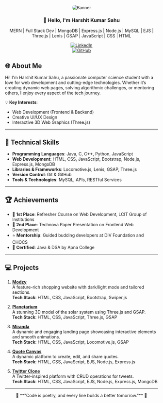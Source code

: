 <div align="center">

<img src="./linkedinBG" alt="Banner" style="border-radius:10px;">

### 👋 Hello, I'm **Harshit Kumar Sahu**

MERN | Full Stack Dev | MongoDB | Express.js | Node.js | MySQL | EJS | Three.js | Lenis | GSAP | JavaScript | CSS | HTML 

[![LinkedIn](https://img.shields.io/badge/LinkedIn-Harshit%20Kumar%20Sahu-blue?style=flat&logo=linkedin)](https://www.linkedin.com/in/harshitkumarsahu-14082004aug/)  
[![GitHub](https://img.shields.io/badge/GitHub-Harshit--Kumar--Sahu-black?style=flat&logo=github)](https://github.com/harshitkumarsahu)  

</div>


## 🌐 About Me

Hi! I'm Harshit Kumar Sahu, a passionate computer science student with a love for web development and cutting-edge technologies. Whether it’s creating dynamic web pages, solving algorithmic challenges, or mentoring others, I enjoy every aspect of the tech journey.

💡 **Key Interests**:  
- Web Development (Frontend & Backend)  
- Creative UI/UX Design  
- Interactive 3D Web Graphics (Three.js)  

---

## 🚀 Technical Skills

- **Programming Languages**: Java, C, C++, Python, JavaScript  
- **Web Development**: HTML, CSS, JavaScript, Bootstrap, Node.js, Express.js, MongoDB  
- **Libraries & Frameworks**: Locomotive.js, Lenis, GSAP, Three.js  
- **Version Control**: Git & GitHub  
- **Tools & Technologies**: MySQL, APIs, RESTful Services  

---

## 🏆 Achievements

- 🥇 **1st Place**: Refresher Course on Web Development, LCIT Group of Institutions  
- 🥈 **2nd Place**: Technova Paper Presentation on Frontend Web Development  
- ⭐ **Mentorship**: Guided budding developers at DIV Foundation and CHOCS  
- 📜 **Certified**: Java & DSA by Apna College  

---

## 💻 Projects 

1. **[Modzy](#)**  
   A feature-rich shopping website with dark/light mode and tailored sections.  
   **Tech Stack**: HTML, CSS, JavaScript, Bootstrap, Swiper.js  

2. **[Planetarium](#)**  
   A stunning 3D model of the solar system using Three.js and GSAP.  
   **Tech Stack**: HTML, CSS, JavaScript, Three.js, GSAP  

3. **[Miranda](#)**  
   A dynamic and engaging landing page showcasing interactive elements and smooth animations.  
   **Tech Stack**: HTML, CSS, JavaScript, Locomotive.js, GSAP  

4. **[Quote Canvas](#)**  
   A dynamic platform to create, edit, and share quotes.  
   **Tech Stack**: HTML, CSS, JavaScript, EJS, Node.js, Express.js   

5. **[Twitter Clone](#)**  
   A Twitter-inspired platform with CRUD operations for tweets.  
   **Tech Stack**: HTML, CSS, JavaScript, EJS, Node.js, Express.js, MongoDB  

---

<div align="center">
🌟 **"Code is poetry, and every line builds a better tomorrow."** 🌟
</div>
